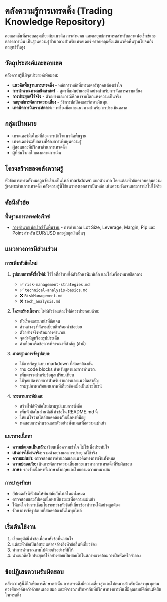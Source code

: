 # คลังความรู้การเทรดดิ้ง (Trading Knowledge Repository)

คอลเลคชั่นที่ครอบคลุมเกี่ยวกับแนวคิด การคำนวณ และกลยุทธ์การเทรดสำหรับตลาดฟอเร็กซ์และตลาดการเงิน เป็นฐานความรู้ส่วนกลางสำหรับเทรดเดอร์ ครอบคลุมตั้งแต่แนวคิดพื้นฐานไปจนถึงกลยุทธ์ขั้นสูง

## วัตถุประสงค์และขอบเขต

คลังความรู้นี้มีจุดประสงค์เพื่อมอบ:

- **แนวคิดพื้นฐานการเทรดดิ้ง** - หลักการหลักที่เทรดเดอร์ทุกคนต้องเข้าใจ
- **การคำนวณทางคณิตศาสตร์** - สูตรที่แม่นยำและตัวอย่างสำหรับการจัดการความเสี่ยง
- **การประยุกต์ใช้จริง** - ตัวอย่างและกรณีศึกษาจากโลกแห่งความเป็นจริง
- **กลยุทธ์การจัดการความเสี่ยง** - วิธีการปกป้องและรักษาเงินทุน
- **เทคนิคการวิเคราะห์ตลาด** - เครื่องมือและแนวทางสำหรับการประเมินตลาด

## กลุ่มเป้าหมาย

- เทรดเดอร์มือใหม่ที่ต้องการเข้าใจแนวคิดพื้นฐาน
- เทรดเดอร์ระดับกลางที่ต้องการเพิ่มพูนความรู้
- ผู้สอนและที่ปรึกษาด้านการเทรดดิ้ง
- ผู้ที่สนใจกลไกของตลาดการเงิน

## โครงสร้างของคลังความรู้

หัวข้อการเทรดทั้งหมดถูกจัดเรียงเป็นไฟล์ markdown แยกต่างหาก โดยแต่ละหัวข้อครอบคลุมความรู้เฉพาะด้านการเทรดดิ้ง คลังความรู้นี้ใช้แนวทางเอกสารเป็นหลัก เน้นความชัดเจนและการนำไปใช้จริง

## ดัชนีหัวข้อ

### พื้นฐานการเทรดฟอเร็กซ์

- [การคำนวณฟอเร็กซ์ขั้นพื้นฐาน](forex-basic-calculation.md) - การคำนวณ Lot Size, Leverage, Margin, Pip และ Point สำหรับ EUR/USD และคู่สกุลเงินอื่นๆ

## แนวทางการมีส่วนร่วม

### การเพิ่มหัวข้อใหม่

1. **รูปแบบการตั้งชื่อไฟล์**: ใช้ชื่อที่อธิบายได้ตัวอักษรพิมพ์เล็ก และใส่เครื่องหมายขีดกลาง
   - ✅ `risk-management-strategies.md`
   - ✅ `technical-analysis-basics.md`
   - ❌ `RiskManagement.md`
   - ❌ `tech_analysis.md`

2. **โครงสร้างเนื้อหา**: ไฟล์หัวข้อแต่ละไฟล์ควรประกอบด้วย:
   - หัวเรื่องและบทนำที่ชัดเจน
   - ส่วนต่างๆ ที่จัดระเบียบดีพร้อมหัวข้อย่อย
   - ตัวอย่างจริงพร้อมการคำนวณ
   - จุดสำคัญหรือสรุปประเด็น
   - คำเตือนหรือข้อควรพิจารณาที่สำคัญ (ถ้ามี)

3. **มาตรฐานการจัดรูปแบบ**:
   - ใช้การจัดรูปแบบ markdown ที่สอดคล้องกัน
   - รวม code blocks สำหรับสูตรและการคำนวณ
   - เพิ่มตารางสำหรับข้อมูลเปรียบเทียบ
   - ใช้จุดแสดงรายการสำหรับรายการและแนวคิดสำคัญ
   - รวมรูปภาพหรือแผนภาพที่เกี่ยวข้องเมื่อเป็นประโยชน์

4. **กระบวนการอัปเดต**:
   - สร้างไฟล์หัวข้อใหม่ตามรูปแบบการตั้งชื่อ
   - เพิ่มหัวข้อในส่วนดัชนีหัวข้อใน README.md นี้
   - ให้แน่ใจว่าสไตล์สอดคล้องกับเนื้อหาที่มีอยู่
   - ทดสอบการคำนวณและตัวอย่างทั้งหมดเพื่อความแม่นยำ

### แนวทางเนื้อหา

- **ความชัดเจนเป็นหลัก**: เขียนเพื่อความเข้าใจ ไม่ใช่เพื่อประทับใจ
- **เน้นการใช้งานจริง**: รวมตัวอย่างและการประยุกต์ใช้จริง
- **ความแม่นยำ**: ตรวจสอบการคำนวณและแนวคิดทางการเงินทั้งหมด
- **ความปลอดภัย**: เน้นการจัดการความเสี่ยงและแนวทางการเทรดดิ้งที่รับผิดชอบ
- **ภาษา**: รองรับเนื้อหาทั้งภาษาอังกฤษและไทยตามความเหมาะสม

### การบำรุงรักษา

- อัปเดตดัชนีหัวข้อให้ทันสมัยกับไฟล์ใหม่ทั้งหมด
- ตรวจสอบและอัปเดตเนื้อหาเป็นระยะเพื่อความแม่นยำ
- ให้แน่ใจว่าการเชื่อมโยงระหว่างหัวข้อที่เกี่ยวข้องทำงานได้อย่างถูกต้อง
- รักษาการจัดรูปแบบที่สอดคล้องกันในทุกไฟล์

## เริ่มต้นใช้งาน

1. เรียกดูดัชนีหัวข้อเพื่อหาหัวข้อที่น่าสนใจ
2. แต่ละหัวข้อเป็นอิสระ แต่อาจอ้างอิงหัวข้ออื่นที่เกี่ยวข้อง
3. ทำการคำนวณตามไปด้วยตัวอย่างที่มีให้
4. นำแนวคิดไปประยุกต์ใช้อย่างค่อยเป็นค่อยไปในสภาพแวดล้อมการฝึกหัดหรือจำลอง

## ข้อปฏิเสธความรับผิดชอบ

คลังความรู้นี้มีไว้เพื่อการศึกษาเท่านั้น การเทรดดิ้งมีความเสี่ยงสูงและไม่เหมาะสำหรับนักลงทุนทุกคน ควรศึกษาค้นคว้าด้วยตนเองเสมอ และพิจารณาปรึกษากับที่ปรึกษาทางการเงินที่มีคุณสมบัติก่อนตัดสินใจเทรดดิ้ง
